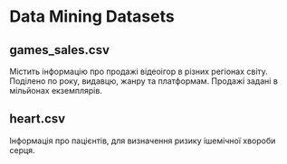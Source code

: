 # Data Mining Datasets


## games_sales.csv

Містить інформацію про продажі відеоігор в різних регіонах світу. Поділено по року, видавцю, жанру та платформам. Продажі задані в мільйонах екземплярів.

## heart.csv

Інформація про пацієнтів, для визначення ризику ішемічної хвороби серця.